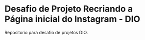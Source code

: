 # Desafio de Projeto Recriando a Página inicial do Instagram - DIO
Repositorio para desafio de projetos DIO.
